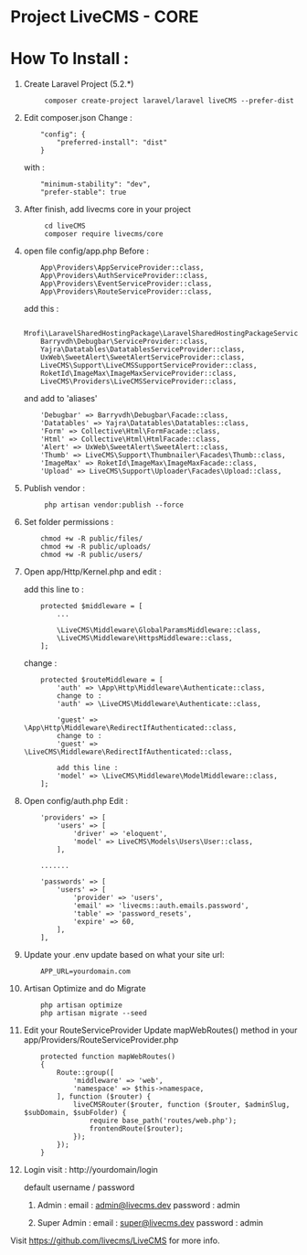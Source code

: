 # Project LiveCMS - CORE

# How To Install :

1. Create Laravel Project (5.2.*)
    ````
         composer create-project laravel/laravel liveCMS --prefer-dist
    ````

2. Edit composer.json
    Change  :
    ````    
        "config": {
            "preferred-install": "dist"
        }
    ````

    with :
    
    ````
        "minimum-stability": "dev",
        "prefer-stable": true
    ````


3. After finish, add livecms core in your project
    ````
         cd liveCMS 
         composer require livecms/core
    ````

4. open file config/app.php
    Before :
    ````
        App\Providers\AppServiceProvider::class,
        App\Providers\AuthServiceProvider::class,
        App\Providers\EventServiceProvider::class,
        App\Providers\RouteServiceProvider::class,
    ````

    add this :
    ````
        Mrofi\LaravelSharedHostingPackage\LaravelSharedHostingPackageServiceProvider::class,
        Barryvdh\Debugbar\ServiceProvider::class,
        Yajra\Datatables\DatatablesServiceProvider::class,
        UxWeb\SweetAlert\SweetAlertServiceProvider::class,
        LiveCMS\Support\LiveCMSSupportServiceProvider::class,
        RoketId\ImageMax\ImageMaxServiceProvider::class,
        LiveCMS\Providers\LiveCMSServiceProvider::class,
    ````
    and add to 'aliases'
    ````
        'Debugbar' => Barryvdh\Debugbar\Facade::class,
        'Datatables' => Yajra\Datatables\Datatables::class,
        'Form' => Collective\Html\FormFacade::class,
        'Html' => Collective\Html\HtmlFacade::class,
        'Alert' => UxWeb\SweetAlert\SweetAlert::class,
        'Thumb' => LiveCMS\Support\Thumbnailer\Facades\Thumb::class,
        'ImageMax' => RoketId\ImageMax\ImageMaxFacade::class,
        'Upload' => LiveCMS\Support\Uploader\Facades\Upload::class,
    ````

4. Publish vendor :
    ````
         php artisan vendor:publish --force
    ````

5. Set folder permissions :
    ````
        chmod +w -R public/files/
        chmod +w -R public/uploads/
        chmod +w -R public/users/
    ````

6. Open app/Http/Kernel.php and edit :

    add this line to :
    ```` 
        protected $middleware = [
            ...

            \LiveCMS\Middleware\GlobalParamsMiddleware::class,
            \LiveCMS\Middleware\HttpsMiddleware::class,
        ];
    ````

    change :
    ````
        protected $routeMiddleware = [
            'auth' => \App\Http\Middleware\Authenticate::class,
            change to :
            'auth' => \LiveCMS\Middleware\Authenticate::class,

            'guest' => \App\Http\Middleware\RedirectIfAuthenticated::class,
            change to :
            'guest' => \LiveCMS\Middleware\RedirectIfAuthenticated::class,

            add this line :
            'model' => \LiveCMS\Middleware\ModelMiddleware::class,
        ];
    ````

7. Open config/auth.php
    Edit :
    ````
        'providers' => [
            'users' => [
                'driver' => 'eloquent',
                'model' => LiveCMS\Models\Users\User::class,
            ],

        .......

        'passwords' => [
            'users' => [
                'provider' => 'users',
                'email' => 'livecms::auth.emails.password',
                'table' => 'password_resets',
                'expire' => 60,
            ],
        ],
    ````

8. Update your .env
    update based on what your site url:
    ````
        APP_URL=yourdomain.com
    ````

9. Artisan Optimize and do Migrate
    ````
        php artisan optimize
        php artisan migrate --seed
    ````

10. Edit your RouteServiceProvider
    Update mapWebRoutes() method in your app/Providers/RouteServiceProvider.php
    ````
        protected function mapWebRoutes()
        {
            Route::group([
                'middleware' => 'web',
                'namespace' => $this->namespace,
            ], function ($router) {
                liveCMSRouter($router, function ($router, $adminSlug, $subDomain, $subFolder) {
                    require base_path('routes/web.php');
                    frontendRoute($router);
                });
            });
        }
    ````

11. Login
    visit : http://yourdomain/login

    default username / password 
    
    1. Admin :
        email : admin@livecms.dev
        password : admin

    2. Super Admin :
        email : super@livecms.dev
        password : admin

Visit https://github.com/livecms/LiveCMS for more info.

